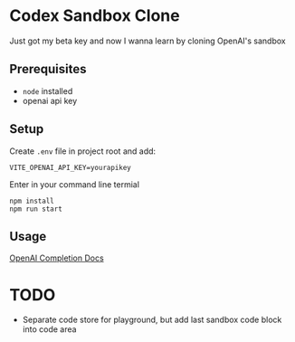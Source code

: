 # Codex Sandbox Clone

Just got my beta key and now I wanna learn by cloning OpenAI's sandbox

## Prerequisites

- `node` installed
- openai api key

## Setup

Create `.env` file in project root and add:

```env
VITE_OPENAI_API_KEY=yourapikey
```

Enter in your command line termial

```shell
npm install
npm run start
```

## Usage

[OpenAI Completion Docs](https://beta.openai.com/docs/guides/completion)

# TODO

- Separate code store for playground, but add last sandbox code block into code area